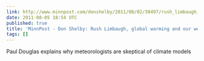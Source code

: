 ```yaml
---
link: http://www.minnpost.com/donshelby/2011/08/02/30497/rush_limbaugh_global_warming_and_our_weather
date: 2011-08-05 18:54 UTC
published: true
title: 'MinnPost - Don Shelby: Rush Limbaugh, global warming and our weather'
tags: []
---
```


Paul Douglas explains why meteorologists are skeptical of climate models
